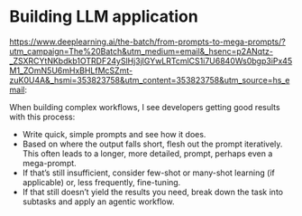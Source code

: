 # Building LLM application

https://www.deeplearning.ai/the-batch/from-prompts-to-mega-prompts/?utm_campaign=The%20Batch&utm_medium=email&_hsenc=p2ANqtz-_ZSXRCYtNKbdkb1OTRDF24ySlHj3jlGYwLRTcmlCS1i7U6840Ws0bgp3iPx45M1_ZOmN5U6mHxBHLfMcSZmt-zuK0U4A&_hsmi=353823758&utm_content=353823758&utm_source=hs_email:

When building complex workflows, I see developers getting good results with this process:

- Write quick, simple prompts and see how it does.
- Based on where the output falls short, flesh out the prompt iteratively. This often leads to a longer, more detailed, prompt, perhaps even a mega-prompt.
- If that’s still insufficient, consider few-shot or many-shot learning (if applicable) or, less frequently, fine-tuning.
- If that still doesn’t yield the results you need, break down the task into subtasks and apply an agentic workflow.
